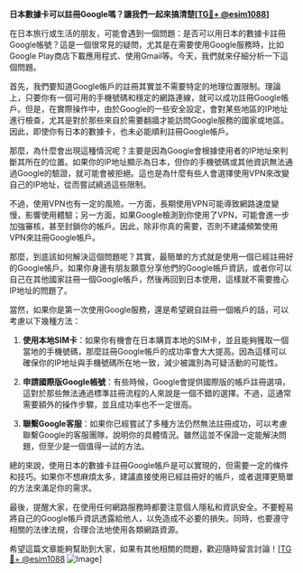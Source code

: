 **日本數據卡可以註冊Google嗎？讓我們一起來搞清楚[[TG💪+ @esim1088](https://t.me/s/esim1088)]**

在日本旅行或生活的朋友，可能會遇到一個問題：是否可以用日本的數據卡註冊Google帳號？這是一個很常見的疑問，尤其是在需要使用Google服務時，比如Google Play商店下載應用程式、使用Gmail等。今天，我們就來仔細分析一下這個問題。

首先，我們要知道Google帳戶的註冊其實並不需要特定的地理位置限制。理論上，只要你有一個可用的手機號碼和穩定的網路連線，就可以成功註冊Google帳戶。但是，在實際操作中，由於Google的一些安全設定，會對某些地區的IP地址進行檢查，尤其是對於那些來自於需要翻牆才能訪問Google服務的國家或地區。因此，即使你有日本的數據卡，也未必能順利註冊Google帳戶。

那麼，為什麼會出現這種情況呢？主要是因為Google會根據使用者的IP地址來判斷其所在的位置。如果你的IP地址顯示為日本，但你的手機號碼或其他資訊無法通過Google的驗證，就可能會被拒絕。這也是為什麼有些人會選擇使用VPN來改變自己的IP地址，從而嘗試繞過這些限制。

不過，使用VPN也有一定的風險。一方面，長期使用VPN可能導致網路速度變慢，影響使用體驗；另一方面，如果Google檢測到你使用了VPN，可能會進一步加強審核，甚至封鎖你的帳戶。因此，除非你真的需要，否則不建議頻繁使用VPN來註冊Google帳戶。

那麼，到底該如何解決這個問題呢？其實，最簡單的方式就是使用一個已經註冊好的Google帳戶。如果你身邊有朋友願意分享他們的Google帳戶資訊，或者你可以自己在其他國家註冊一個Google帳戶，然後再回到日本使用，這樣就不需要擔心IP地址的問題了。

當然，如果你是第一次使用Google服務，還是希望親自註冊一個帳戶的話，可以考慮以下幾種方法：

1. **使用本地SIM卡**：如果你有機會在日本購買本地的SIM卡，並且能夠獲取一個當地的手機號碼，那麼註冊Google帳戶的成功率會大大提高。因為這樣可以確保你的IP地址與手機號碼所在地一致，減少被識別為可疑活動的可能性。

2. **申請國際版Google帳號**：有些時候，Google會提供國際版的帳戶註冊選項，這對於那些無法通過標準註冊流程的人來說是一個不錯的選擇。不過，這通常需要額外的操作步驟，並且成功率也不一定很高。

3. **聯繫Google客服**：如果你已經嘗試了多種方法仍然無法註冊成功，可以考慮聯繫Google的客服團隊，說明你的具體情況。雖然這並不保證一定能解決問題，但至少是一個值得一試的方法。

總的來說，使用日本的數據卡註冊Google帳戶是可以實現的，但需要一定的條件和技巧。如果你不想麻煩太多，建議直接使用已經註冊好的帳戶，或者選擇更簡單的方法來滿足你的需求。

最後，提醒大家，在使用任何網路服務時都要注意個人隱私和資訊安全。不要輕易將自己的Google帳戶資訊透露給他人，以免造成不必要的損失。同時，也要遵守相關的法律法規，合理合法地使用各類網路資源。

希望這篇文章能夠幫助到大家，如果有其他相關的問題，歡迎隨時留言討論！[[TG💪+ @esim1088](https://t.me/s/esim1088) ![Image](https://i.postimg.cc/4NQfJmqS/Snipaste-2025-05-13-00-14-12.png)]